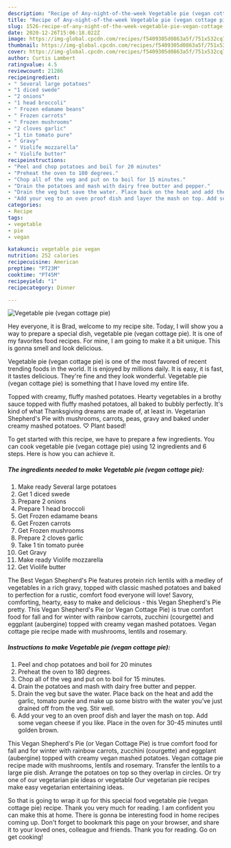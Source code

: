 ```yaml
---
description: "Recipe of Any-night-of-the-week Vegetable pie (vegan cottage pie)"
title: "Recipe of Any-night-of-the-week Vegetable pie (vegan cottage pie)"
slug: 1526-recipe-of-any-night-of-the-week-vegetable-pie-vegan-cottage-pie
date: 2020-12-26T15:06:18.022Z
image: https://img-global.cpcdn.com/recipes/f5409305d0863a5f/751x532cq70/vegetable-pie-vegan-cottage-pie-recipe-main-photo.jpg
thumbnail: https://img-global.cpcdn.com/recipes/f5409305d0863a5f/751x532cq70/vegetable-pie-vegan-cottage-pie-recipe-main-photo.jpg
cover: https://img-global.cpcdn.com/recipes/f5409305d0863a5f/751x532cq70/vegetable-pie-vegan-cottage-pie-recipe-main-photo.jpg
author: Curtis Lambert
ratingvalue: 4.5
reviewcount: 21286
recipeingredient:
- " Several large potatoes"
- "1 diced swede"
- "2 onions"
- "1 head broccoli"
- " Frozen edamame beans"
- " Frozen carrots"
- " Frozen mushrooms"
- "2 cloves garlic"
- "1 tin tomato pure"
- " Gravy"
- " Violife mozzarella"
- " Violife butter"
recipeinstructions:
- "Peel and chop potatoes and boil for 20 minutes"
- "Preheat the oven to 180 degrees."
- "Chop all of the veg and put on to boil for 15 minutes."
- "Drain the potatoes and mash with dairy free butter and pepper."
- "Drain the veg but save the water. Place back on the heat and add the garlic, tomato purée and make up some bistro with the water you’ve just drained off from the veg. Stir well."
- "Add your veg to an oven proof dish and layer the mash on top. Add some vegan cheese if you like. Place in the oven for 30-45 minutes until golden brown."
categories:
- Recipe
tags:
- vegetable
- pie
- vegan

katakunci: vegetable pie vegan 
nutrition: 252 calories
recipecuisine: American
preptime: "PT23M"
cooktime: "PT45M"
recipeyield: "1"
recipecategory: Dinner

---
```



![Vegetable pie (vegan cottage pie)](https://img-global.cpcdn.com/recipes/f5409305d0863a5f/751x532cq70/vegetable-pie-vegan-cottage-pie-recipe-main-photo.jpg)

Hey everyone, it is Brad, welcome to my recipe site. Today, I will show you a way to prepare a special dish, vegetable pie (vegan cottage pie). It is one of my favorites food recipes. For mine, I am going to make it a bit unique. This is gonna smell and look delicious.

Vegetable pie (vegan cottage pie) is one of the most favored of recent trending foods in the world. It is enjoyed by millions daily. It is easy, it is fast, it tastes delicious. They're fine and they look wonderful. Vegetable pie (vegan cottage pie) is something that I have loved my entire life.

Topped with creamy, fluffy mashed potatoes. Hearty vegetables in a brothy sauce topped with fluffy mashed potatoes, all baked to bubbly perfectly. It&#39;s kind of what Thanksgiving dreams are made of, at least in. Vegetarian Shepherd&#39;s Pie with mushrooms, carrots, peas, gravy and baked under creamy mashed potatoes. ♡ Plant based!


To get started with this recipe, we have to prepare a few ingredients. You can cook vegetable pie (vegan cottage pie) using 12 ingredients and 6 steps. Here is how you can achieve it.

<!--inarticleads1-->

##### The ingredients needed to make Vegetable pie (vegan cottage pie):

1. Make ready  Several large potatoes
1. Get 1 diced swede
1. Prepare 2 onions
1. Prepare 1 head broccoli
1. Get  Frozen edamame beans
1. Get  Frozen carrots
1. Get  Frozen mushrooms
1. Prepare 2 cloves garlic
1. Take 1 tin tomato purée
1. Get  Gravy
1. Make ready  Violife mozzarella
1. Get  Violife butter


The Best Vegan Shepherd&#39;s Pie features protein rich lentils with a medley of vegetables in a rich gravy, topped with classic mashed potatoes and baked to perfection for a rustic, comfort food everyone will love! Savory, comforting, hearty, easy to make and delicious - this Vegan Shepherd&#39;s Pie pretty. This Vegan Shepherd&#39;s Pie (or Vegan Cottage Pie) is true comfort food for fall and for winter with rainbow carrots, zucchini (courgette) and eggplant (aubergine) topped with creamy vegan mashed potatoes. Vegan cottage pie recipe made with mushrooms, lentils and rosemary. 

<!--inarticleads2-->

##### Instructions to make Vegetable pie (vegan cottage pie):

1. Peel and chop potatoes and boil for 20 minutes
1. Preheat the oven to 180 degrees.
1. Chop all of the veg and put on to boil for 15 minutes.
1. Drain the potatoes and mash with dairy free butter and pepper.
1. Drain the veg but save the water. Place back on the heat and add the garlic, tomato purée and make up some bistro with the water you’ve just drained off from the veg. Stir well.
1. Add your veg to an oven proof dish and layer the mash on top. Add some vegan cheese if you like. Place in the oven for 30-45 minutes until golden brown.


This Vegan Shepherd&#39;s Pie (or Vegan Cottage Pie) is true comfort food for fall and for winter with rainbow carrots, zucchini (courgette) and eggplant (aubergine) topped with creamy vegan mashed potatoes. Vegan cottage pie recipe made with mushrooms, lentils and rosemary. Transfer the lentils to a large pie dish. Arrange the potatoes on top so they overlap in circles. Or try one of our vegetarian pie ideas or vegetable Our vegetarian pie recipes make easy vegetarian entertaining ideas. 

So that is going to wrap it up for this special food vegetable pie (vegan cottage pie) recipe. Thank you very much for reading. I am confident you can make this at home. There is gonna be interesting food in home recipes coming up. Don't forget to bookmark this page on your browser, and share it to your loved ones, colleague and friends. Thank you for reading. Go on get cooking!
